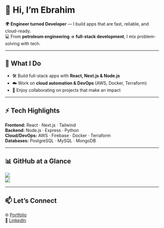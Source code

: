 # 👋 Hi, I’m Ebrahim  

🌍 **Engineer turned Developer** — I build apps that are fast, reliable, and cloud-ready.  
💻 From **petroleum engineering → full-stack development**, I mix problem-solving with tech.  

---

## 🚀 What I Do  
- 🛠️ Build full-stack apps with **React, Next.js & Node.js**  
- ☁️ Work on **cloud automation & DevOps** (AWS, Docker, Terraform)  
- 🤝 Enjoy collaborating on projects that make an impact  

---

## ⚡ Tech Highlights  
**Frontend:** React · Next.js · Tailwind  
**Backend:** Node.js · Express · Python  
**Cloud/DevOps:** AWS · Firebase · Docker · Terraform  
**Databases:** PostgreSQL · MySQL · MongoDB  

---

## 📊 GitHub at a Glance  
![](https://github-readme-streak-stats.herokuapp.com/?user=ebrahimbeiati&theme=dark&hide_border=false)  
![](https://github-readme-stats.vercel.app/api/top-langs/?username=ebrahimbeiati&theme=dark&layout=compact)  

---

## 📫 Let’s Connect  
🌐 [Portfolio](https://portfolio-ebrahim-beiatiasl.netlify.app)  
💼 [LinkedIn](https://www.linkedin.com/in/ebrahim-beiatiasl/)  
